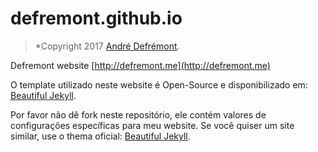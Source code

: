 # defremont.github.io
> *Copyright 2017 [André Defrémont](http://defremont.me).

Defremont website [http://defremont.me](http://defremont.me)

O template utilizado neste website é Open-Source e disponibilizado em: [Beautiful Jekyll](http://deanattali.com/beautiful-jekyll/).

Por favor não dê fork neste repositório, ele contém valores de configurações específicas para meu website. Se você quiser um site similar, use o thema oficial: [Beautiful Jekyll](https://github.com/daattali/beautiful-jekyll).
